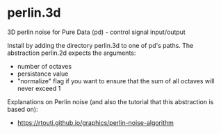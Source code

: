 # perlin.3d
3D perlin noise for Pure Data (pd) - control signal input/output

Install by adding the directory perlin.3d to one of pd's paths.
The abstraction perlin.2d expects the arguments:
* number of octaves
* persistance value
* "normalize" flag if you want to ensure that the sum of all octaves will never exceed 1

Explanations on Perlin noise (and also the tutorial that this abstraction is based on):
* https://rtouti.github.io/graphics/perlin-noise-algorithm
